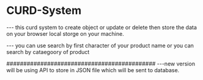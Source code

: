 # CURD-System

 --- this curd system to create object or update or delete then 
store the data on your browser local storge on your machine.


--- you can use search by first character of your product name 
or you can search by cataegoory of product



############################################
---new version will be using API to store in JSON file which will be sent to database.
